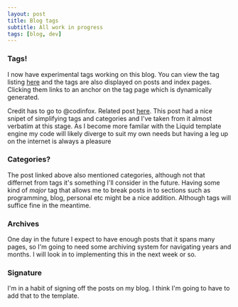 ```yaml
---
layout: post
title: Blog tags
subtitle: All work in progress
tags: [blog, dev]
---
```


### Tags!

I now have experimental tags working on this blog. You can view the tag listing [here](/blog/tag) and the tags are
also displayed on posts and index pages. Clicking them links to an anchor on the tag page which is dynamically generated.

Credit has to go to @codinfox. Related post [here](https://codinfox.github.io/dev/2015/03/06/use-tags-and-categories-in-your-jekyll-based-github-pages/).
This post had a nice snipet of simplifying tags and categories and I've taken from it almost verbatim at this stage. As I become more
familar with the Liquid template engine my code will likely diverge to suit my own needs but having a leg up on the internet is always
a pleasure

### Categories?

The post linked above also mentioned categories, although not that differnet from tags it's something I'll consider in the future. 
Having some kind of *major* tag that allows me to break posts in to sections such as programming, blog, personal etc might be a nice
addition. Although tags will suffice fine in the meantime.

### Archives

One day in the future I expect to have enough posts that it spans many pages, so I'm going to need some archiving system for navigating
years and months. I will look in to implementing this in the next week or so.

### Signature

I'm in a habit of signing off the posts on my blog. I think I'm going to have to add that to the template.
